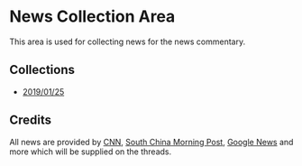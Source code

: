 # News Collection Area
This area is used for collecting news for the news commentary.

## Collections
* [2019/01/25](20190125.md)

## Credits
All news are provided by [CNN](https://cnn.com), [South China Morning Post](https://scmp.com), [Google News](https://news.google.com) and more which will be supplied on the threads.
